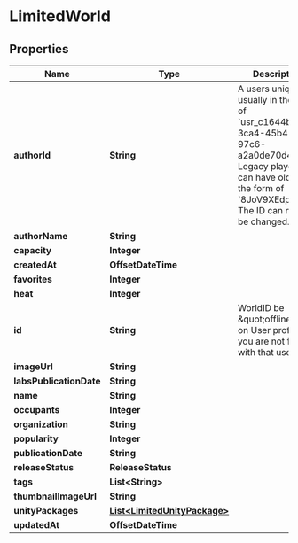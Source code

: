 

# LimitedWorld



## Properties

| Name | Type | Description | Notes |
|------------ | ------------- | ------------- | -------------|
|**authorId** | **String** | A users unique ID, usually in the form of &#x60;usr_c1644b5b-3ca4-45b4-97c6-a2a0de70d469&#x60;. Legacy players can have old IDs in the form of &#x60;8JoV9XEdpo&#x60;. The ID can never be changed. |  |
|**authorName** | **String** |  |  |
|**capacity** | **Integer** |  |  |
|**createdAt** | **OffsetDateTime** |  |  |
|**favorites** | **Integer** |  |  |
|**heat** | **Integer** |  |  |
|**id** | **String** | WorldID be \&quot;offline\&quot; on User profiles if you are not friends with that user. |  |
|**imageUrl** | **String** |  |  |
|**labsPublicationDate** | **String** |  |  |
|**name** | **String** |  |  |
|**occupants** | **Integer** |  |  |
|**organization** | **String** |  |  |
|**popularity** | **Integer** |  |  |
|**publicationDate** | **String** |  |  |
|**releaseStatus** | **ReleaseStatus** |  |  |
|**tags** | **List&lt;String&gt;** |   |  |
|**thumbnailImageUrl** | **String** |  |  |
|**unityPackages** | [**List&lt;LimitedUnityPackage&gt;**](LimitedUnityPackage.md) |   |  |
|**updatedAt** | **OffsetDateTime** |  |  |



